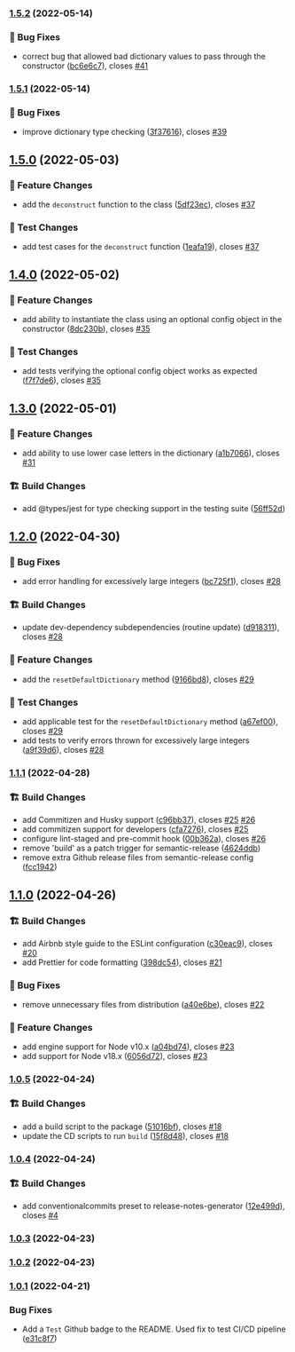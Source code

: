 ### [1.5.2](https://github.com/M-Scott-Lassiter/Alphanumeric-Encoder/compare/v1.5.1...v1.5.2) (2022-05-14)


### :lady_beetle: Bug Fixes

* correct bug that allowed bad dictionary values to pass through the constructor ([bc6e6c7](https://github.com/M-Scott-Lassiter/Alphanumeric-Encoder/commit/bc6e6c735e12d6eba1827c869430eee3afce65c0)), closes [#41](https://github.com/M-Scott-Lassiter/Alphanumeric-Encoder/issues/41)

### [1.5.1](https://github.com/M-Scott-Lassiter/Alphanumeric-Encoder/compare/v1.5.0...v1.5.1) (2022-05-14)

### :lady_beetle: Bug Fixes

-   improve dictionary type checking ([3f37616](https://github.com/M-Scott-Lassiter/Alphanumeric-Encoder/commit/3f37616376682edeaeed59dfe66a606a61797de4)), closes [#39](https://github.com/M-Scott-Lassiter/Alphanumeric-Encoder/issues/39)

## [1.5.0](https://github.com/M-Scott-Lassiter/Alphanumeric-Encoder/compare/v1.4.0...v1.5.0) (2022-05-03)

### :gift: Feature Changes

-   add the `deconstruct` function to the class ([5df23ec](https://github.com/M-Scott-Lassiter/Alphanumeric-Encoder/commit/5df23ec35290a2cbf7d4c95038af359fd0bf55b5)), closes [#37](https://github.com/M-Scott-Lassiter/Alphanumeric-Encoder/issues/37)

### :dart: Test Changes

-   add test cases for the `deconstruct` function ([1eafa19](https://github.com/M-Scott-Lassiter/Alphanumeric-Encoder/commit/1eafa19b487e7db8697e18fda6847194028eab48)), closes [#37](https://github.com/M-Scott-Lassiter/Alphanumeric-Encoder/issues/37)

## [1.4.0](https://github.com/M-Scott-Lassiter/Alphanumeric-Encoder/compare/v1.3.0...v1.4.0) (2022-05-02)

### :gift: Feature Changes

-   add ability to instantiate the class using an optional config object in the constructor ([8dc230b](https://github.com/M-Scott-Lassiter/Alphanumeric-Encoder/commit/8dc230b164a2689b49d6a7f8b00f51348da8c3f8)), closes [#35](https://github.com/M-Scott-Lassiter/Alphanumeric-Encoder/issues/35)

### :dart: Test Changes

-   add tests verifying the optional config object works as expected ([f7f7de6](https://github.com/M-Scott-Lassiter/Alphanumeric-Encoder/commit/f7f7de6681c4bb3ec1083f346d691d4d36795af3)), closes [#35](https://github.com/M-Scott-Lassiter/Alphanumeric-Encoder/issues/35)

## [1.3.0](https://github.com/M-Scott-Lassiter/Alphanumeric-Encoder/compare/v1.2.0...v1.3.0) (2022-05-01)

### :gift: Feature Changes

-   add ability to use lower case letters in the dictionary ([a1b7066](https://github.com/M-Scott-Lassiter/Alphanumeric-Encoder/commit/a1b7066be92af91ed82cb2f9a1e37dbd19914659)), closes [#31](https://github.com/M-Scott-Lassiter/Alphanumeric-Encoder/issues/31)

### :building_construction: Build Changes

-   add @types/jest for type checking support in the testing suite ([56ff52d](https://github.com/M-Scott-Lassiter/Alphanumeric-Encoder/commit/56ff52d01e1ef018e68f89615f1e074c7a06248a))

## [1.2.0](https://github.com/M-Scott-Lassiter/Alphanumeric-Encoder/compare/v1.1.1...v1.2.0) (2022-04-30)

### :lady_beetle: Bug Fixes

-   add error handling for excessively large integers ([bc725f1](https://github.com/M-Scott-Lassiter/Alphanumeric-Encoder/commit/bc725f17e423910a0d64a20e56f2fa4c5064bce9)), closes [#28](https://github.com/M-Scott-Lassiter/Alphanumeric-Encoder/issues/28)

### :building_construction: Build Changes

-   update dev-dependency subdependencies (routine update) ([d918311](https://github.com/M-Scott-Lassiter/Alphanumeric-Encoder/commit/d9183113ef2512895bfdf2a9c5d22fbcde5547d8)), closes [#28](https://github.com/M-Scott-Lassiter/Alphanumeric-Encoder/issues/28)

### :gift: Feature Changes

-   add the `resetDefaultDictionary` method ([9166bd8](https://github.com/M-Scott-Lassiter/Alphanumeric-Encoder/commit/9166bd87ae07874b5bef3b60764e93984c326e1d)), closes [#29](https://github.com/M-Scott-Lassiter/Alphanumeric-Encoder/issues/29)

### :dart: Test Changes

-   add applicable test for the `resetDefaultDictionary` method ([a67ef00](https://github.com/M-Scott-Lassiter/Alphanumeric-Encoder/commit/a67ef002b45d98fc9a6fb85b492f5e1eb0459517)), closes [#29](https://github.com/M-Scott-Lassiter/Alphanumeric-Encoder/issues/29)
-   add tests to verify errors thrown for excessively large integers ([a9f39d6](https://github.com/M-Scott-Lassiter/Alphanumeric-Encoder/commit/a9f39d64bb21c5a44a572eb6c449f3acd21a37c6)), closes [#28](https://github.com/M-Scott-Lassiter/Alphanumeric-Encoder/issues/28)

### [1.1.1](https://github.com/M-Scott-Lassiter/Alphanumeric-Encoder/compare/v1.1.0...v1.1.1) (2022-04-28)

### :building_construction: Build Changes

-   add Commitizen and Husky support ([c96bb37](https://github.com/M-Scott-Lassiter/Alphanumeric-Encoder/commit/c96bb37621e06ccd86f027e46737738715a998c8)), closes [#25](https://github.com/M-Scott-Lassiter/Alphanumeric-Encoder/issues/25) [#26](https://github.com/M-Scott-Lassiter/Alphanumeric-Encoder/issues/26)
-   add commitizen support for developers ([cfa7276](https://github.com/M-Scott-Lassiter/Alphanumeric-Encoder/commit/cfa7276e43a9727f5f4bd1e09bab798a1ba908db)), closes [#25](https://github.com/M-Scott-Lassiter/Alphanumeric-Encoder/issues/25)
-   configure lint-staged and pre-commit hook ([00b362a](https://github.com/M-Scott-Lassiter/Alphanumeric-Encoder/commit/00b362ab60ead4588d99d141978679b615922fc0)), closes [#26](https://github.com/M-Scott-Lassiter/Alphanumeric-Encoder/issues/26)
-   remove 'build' as a patch trigger for semantic-release ([4624ddb](https://github.com/M-Scott-Lassiter/Alphanumeric-Encoder/commit/4624ddba36beca2156a51d7e6334fadaf0471ed8))
-   remove extra Github release files from semantic-release config ([fcc1942](https://github.com/M-Scott-Lassiter/Alphanumeric-Encoder/commit/fcc19426ef2766390721a962caf0717dc2c96917))

## [1.1.0](https://github.com/M-Scott-Lassiter/Alphanumeric-Encoder/compare/v1.0.5...v1.1.0) (2022-04-26)

### :building_construction: Build Changes

-   add Airbnb style guide to the ESLint configuration ([c30eac9](https://github.com/M-Scott-Lassiter/Alphanumeric-Encoder/commit/c30eac9ce98e3f564343ac5a83a1969e14e82430)), closes [#20](https://github.com/M-Scott-Lassiter/Alphanumeric-Encoder/issues/20)
-   add Prettier for code formatting ([398dc54](https://github.com/M-Scott-Lassiter/Alphanumeric-Encoder/commit/398dc5416133df3b252fa429bf040293295955da)), closes [#21](https://github.com/M-Scott-Lassiter/Alphanumeric-Encoder/issues/21)

### :lady_beetle: Bug Fixes

-   remove unnecessary files from distribution ([a40e6be](https://github.com/M-Scott-Lassiter/Alphanumeric-Encoder/commit/a40e6beab4d9d2bb076acfa7b08e85d2d957ec0a)), closes [#22](https://github.com/M-Scott-Lassiter/Alphanumeric-Encoder/issues/22)

### :gift: Feature Changes

-   add engine support for Node v10.x ([a04bd74](https://github.com/M-Scott-Lassiter/Alphanumeric-Encoder/commit/a04bd747b5e54c5c392ee308f9ceeeb4bfe27cc8)), closes [#23](https://github.com/M-Scott-Lassiter/Alphanumeric-Encoder/issues/23)
-   add support for Node v18.x ([6056d72](https://github.com/M-Scott-Lassiter/Alphanumeric-Encoder/commit/6056d72a9d81c1db9bdaee6f4d06eda6af45e75b)), closes [#23](https://github.com/M-Scott-Lassiter/Alphanumeric-Encoder/issues/23)

### [1.0.5](https://github.com/M-Scott-Lassiter/Alphanumeric-Encoder/compare/v1.0.4...v1.0.5) (2022-04-24)

### :building_construction: Build Changes

-   add a build script to the package ([51016bf](https://github.com/M-Scott-Lassiter/Alphanumeric-Encoder/commit/51016bf462f7e851635a38d7b2193b9bbfc0b0c2)), closes [#18](https://github.com/M-Scott-Lassiter/Alphanumeric-Encoder/issues/18)
-   update the CD scripts to run `build` ([15f8d48](https://github.com/M-Scott-Lassiter/Alphanumeric-Encoder/commit/15f8d483f29bf3b5afdd9810b6d03a7f70c98f02)), closes [#18](https://github.com/M-Scott-Lassiter/Alphanumeric-Encoder/issues/18)

### [1.0.4](https://github.com/M-Scott-Lassiter/Alphanumeric-Encoder/compare/v1.0.3...v1.0.4) (2022-04-24)

### :building_construction: Build Changes

-   add conventionalcommits preset to release-notes-generator ([12e499d](https://github.com/M-Scott-Lassiter/Alphanumeric-Encoder/commit/12e499d1260c7d1d8a3d2f0c5388c71f70bba985)), closes [#4](https://github.com/M-Scott-Lassiter/Alphanumeric-Encoder/issues/4)

### [1.0.3](https://github.com/M-Scott-Lassiter/Alphanumeric-Encoder/compare/v1.0.2...v1.0.3) (2022-04-23)

### [1.0.2](https://github.com/M-Scott-Lassiter/Alphanumeric-Encoder/compare/v1.0.1...v1.0.2) (2022-04-23)

### [1.0.1](https://github.com/M-Scott-Lassiter/Alphanumeric-Encoder/compare/v1.0.0...v1.0.1) (2022-04-21)

### Bug Fixes

-   Add a `Test` Github badge to the README. Used fix to test CI/CD pipeline ([e31c8f7](https://github.com/M-Scott-Lassiter/Alphanumeric-Encoder/commit/e31c8f768c407e62a15d85f89fdfb807f1fd1eb0))
